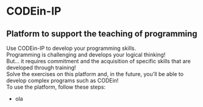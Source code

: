 # CODEin-IP

## Platform to support the teaching of programming

Use CODEin-IP to develop your programming skills.<br>
Programming is challenging and develops your logical thinking!<br>
But... it requires commitment and the acquisition of specific skills that are developed through training!<br>
Solve the exercises on this platform and, in the future, you'll be able to develop complex programs such as CODEin!<br>
To use the platform, follow these steps:

 - ola
